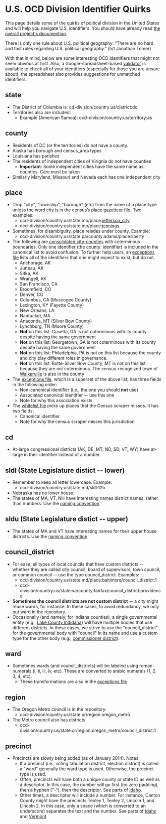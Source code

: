 # U.S. OCD Division Identifier Quirks

This page details some of the quirks of poltical division in the United States and will help you navigate U.S. identifiers. You should have already read [the overall project's documention](https://github.com/opencivicdata/ocd-division-ids/blob/master/README.md).

There is only one rule about U.S. political geography: “There are no hard and fast rules regarding U.S. political geography.” (h/t Jonathan Tomer)

With that in mind, below are some interesting OCD Identifiers that might not seem obvious at first. Also, a Google-spreadsheet-based [validator](https://docs.google.com/spreadsheet/ccc?key=0ApxTEufS6-DndE16N0J3d19zUHVMOVFsYU9vRHF3S2c&usp=sharing) is available to check all of your identifiers (especially for those you are unsure about); the spreadsheet also provides suggestions for unmatched identifiers.

## state

* The District of Columbia is: cd-division/country:us/district:dc
* Territories also are included:
	* Example (American Samoa): ocd-division/country:us/territory:as

## county

* Residents of DC (or the territories) do not have a county.
* Alaska has borough and census_area types
* Louisiana has parishes
* The residents of independent cities of Virignia do not have counties
	* **Important**: Some independent cities have the same name as counties. Care must be taken
* Similarly Maryland, Missouri and Nevada each has one independent city
	
## place

* Drop "city", "township", "borough" (etc) from the name of a place type unless the word city is in the census’s [place gazetteer file](http://www.census.gov/geo/maps-data/data/docs/gazetteer/Gaz_places_national.zip). Two examples:
	* ocd-division/country:us/state:mo/place:[jefferson_city](http://en.wikipedia.org/wiki/Jefferson_City,_Missouri)
	* ocd-division/country:us/state:mo/place:[jennings](http://en.wikipedia.org/wiki/Jennings,_MO)
* Sometimes, for disambiguity, place reisdes under county. Example:
	* ocd-division/country:us/state:pa/county:adams/place:liberty
* The following are [consolidated city-counties](https://en.wikipedia.org/wiki/Consolidated_city-county) with coterminous boundaries. Only one identifier (the county: identifier) is included in the canonical list to avoid confusion. To further help users, an [exceptions file](https://github.com/opencivicdata/ocd-division-ids/blob/master/identifiers/country-us/README.md) lists all of the identifiers that one might expect to exist, but do not.
	* Anchorage, AK
	* Juneau, AK
	* Sitka, AK
	* Wrangell, AK
	* San Francisco, CA
	* Broomfield, CO
	* Denver, CO
	* Columbus, GA (Muscogee County)
	* Lexington, KY (Fayette County)
	* New Orleans, LA
	* Nantucket, MA
	* Anaconda, MT (Silver Bow County)
	* Lynchburg, TN (Moore County)
	* **Not** on this list: Cusetta, GA is not coterminous with its county despite having the same government
	* **Not** on this list: Georgetown, GA is not coterminous with its county despite having the same government
	* **Not** on this list: Philadelphia, PA is not on this list because the county and city play different roles in governance.
	* **Not** on this list: Butte-Silver Bow County, MT is not on this list because they are not coterminous. The census-recognized town of [Walkerville](https://en.wikipedia.org/wiki/Walkerville,_Montana) is also in the county
* The [exceptions file](https://github.com/opencivicdata/ocd-division-ids/blob/master/identifiers/country-us/exceptions.txt), which is a superset of the above list, has three fields in the following order:
	* Non-canonical identifier (i.e., the one you should **not** use)
	* Associated canonical identifier -- use this one
	* Note for why this association exists
* The [whitelist file](https://github.com/opencivicdata/ocd-division-ids/blob/master/identifiers/country-us/census_whitelist.txt) picks up places that the Census scraper misses. It has two fields:
  * Canonical identifier
  * Note for why the census scraper misses this jurisdiction

	
## cd

* At-large congressional districts (AK, DE, MT, ND, SD, VT, WY) have at-large in their identifier instead of a number.

## sldl (State Legislature distict -- lower)

* Remember to keep all letter lowercase. Example:
	* ocd-division/country:us/state:md/sldl:12b
* Nebraska has no lower house
* The states of MA, VT, NH have interesting names district names, rather than numbers. Use the [naming convention](https://github.com/opencivicdata/ocd-division-ids/blob/master/README.md).

## sldu (State Legislature distict -- upper)

* The states of MA and VT have interesting names for their upper house districts. Use the [naming convention](https://github.com/opencivicdata/ocd-division-ids/blob/master/README.md).

## council_district

* For ease, all types of local councils that have custom districts -- whether they are called city council, board of supervisors, town council, or common council -- use the type council_district. Examples:
	* ocd-division/country:us/state:md/place:baltimore/council_district:1
	* ocd-division/country:us/state:va/county:fairfax/council_district:providence
* **Sometimes the council districts are not custom district** -- a city might reuse wards, for instance. In these cases, to avoid redundancy, we only put ward in the repository.
* Occasionally (and namely, for Indiana counties), a single governmental entity (e.g., [Lake County Indidana](http://www.lakecountyin.org)) will have multiple bodies that use different districts. In these cases, we strive to use the "council_district" for the governmental body with "council" in its name and use a custom type for the other body (e.g., [commissioner district](http://www.lakecountyin.org/portal/media-type/html/group/commissioners/page/default)).

## ward

* Sometimes wards (and council_districts) will be labeled using roman numerals (i, ii, iii, iv, etc). These are converted to arabic numerals (1, 2, 3, 4, etc).
	* These transformations are also in the [exceptions file](https://github.com/opencivicdata/ocd-division-ids/blob/master/identifiers/country-us/README.md)

## region

* The Oregon Metro council is in the repository:
	* ocd-division/country:us/state:or/region:oregon_metro
* The Metro council also has districts
	* ocd-division/country:us/state:or/region:oregon_metro/council_district:1

## precinct

* Precincts are slowly being added (as of January 2014). Notes:
  * If a precinct (i.e., voting tabulation district, election district) is called a "ward" generally the ward type is used. Otherwise, the precinct type is used.
  * Often, precincts will have both a unique county or state ID as well as a descriptor. In this case, the number will go first (no zero padding), then a hyphen ("-"), then the descriptor. See parts of [Idaho](https://github.com/opencivicdata/ocd-division-ids/blob/master/identifiers/country-us/state-id-precincts.csv).
  * Other times, a descriptor will include a number. For instance, Canton County might have the precincts Tenley 1, Tenley 2, Lincoln 1, and Lincoln 2. In this case, only a space (which is converted to an underscore) separates the text and the number. See parts of [Idaho](https://github.com/opencivicdata/ocd-division-ids/blob/master/identifiers/country-us/state-id-precincts.csv) and [Vermont](https://github.com/opencivicdata/ocd-division-ids/blob/master/identifiers/country-us/state-vt-precincts.csv).

